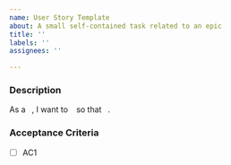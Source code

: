 ```yaml
---
name: User Story Template
about: A small self-contained task related to an epic
title: ''
labels: ''
assignees: ''

---
```


### Description
As a ` `, I want to ` ` so that ` `.

### Acceptance Criteria
- [ ] AC1
